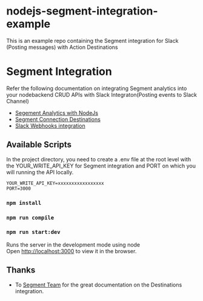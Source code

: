 # nodejs-segment-integration-example

 This is an example repo containing the Segment integration for Slack (Posting messages) with Action Destinations

 # Segment Integration

Refer the following documentation on integrating Segment analytics into your nodebackend CRUD APIs with Slack Integraton(Posting events to Slack Channel)
 - [Segement Analytics with NodeJs](https://segment.com/docs/connections/sources/catalog/libraries/server/node/)
 - [Segment Connection Destinations](https://segment.com/docs/connections/destinations/)
 - [Slack Webhooks integration](https://api.slack.com/messaging/webhooks)


## Available Scripts

In the project directory, you need to create a .env file at the root level with the YOUR_WRITE_API_KEY for Segment integration and PORT on which you will running the API locally. 

```
YOUR_WRITE_API_KEY=xxxxxxxxxxxxxxxxx
PORT=3000
```

### `npm install`

### `npm run compile`

### `npm run start:dev`

Runs the server in the development mode using node<br />
Open [http://localhost:3000](http://localhost:3000) to view it in the browser.


## Thanks
* To [Segment Team](https://segment.com/) for the great documentation on the Destinations integration.
